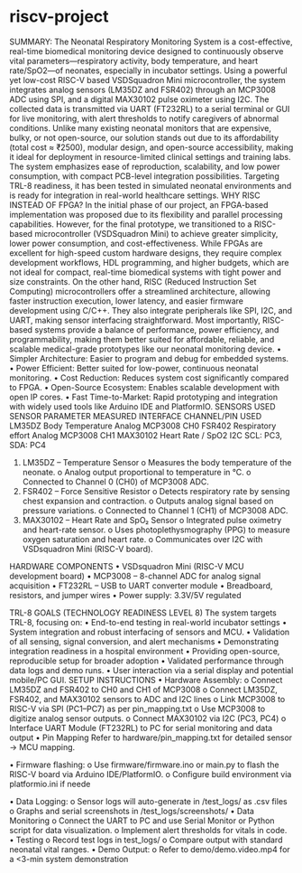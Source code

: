 # riscv-project
SUMMARY:
The Neonatal Respiratory Monitoring System is a cost-effective, real-time biomedical monitoring device designed to continuously observe vital parameters—respiratory activity, body temperature, and heart rate/SpO2—of neonates, especially in incubator settings. Using a powerful yet low-cost RISC-V based VSDSquadron Mini microcontroller, the system integrates analog sensors (LM35DZ and FSR402) through an MCP3008 ADC using SPI, and a digital MAX30102 pulse oximeter using I2C. The collected data is transmitted via UART (FT232RL) to a serial terminal or GUI for live monitoring, with alert thresholds to notify caregivers of abnormal conditions.
Unlike many existing neonatal monitors that are expensive, bulky, or not open-source, our solution stands out due to its affordability (total cost ≈ ₹2500), modular design, and open-source accessibility, making it ideal for deployment in resource-limited clinical settings and training labs. The system emphasizes ease of reproduction, scalability, and low power consumption, with compact PCB-level integration possibilities. Targeting TRL-8 readiness, it has been tested in simulated neonatal environments and is ready for integration in real-world healthcare settings.
WHY RISC INSTEAD OF FPGA?
In the initial phase of our project, an FPGA-based implementation was proposed due to its flexibility and parallel processing capabilities. However, for the final prototype, we transitioned to a RISC-based microcontroller (VSDSquadron Mini) to achieve greater simplicity, lower power consumption, and cost-effectiveness. While FPGAs are excellent for high-speed custom hardware designs, they require complex development workflows, HDL programming, and higher budgets, which are not ideal for compact, real-time biomedical systems with tight power and size constraints.
On the other hand, RISC (Reduced Instruction Set Computing) microcontrollers offer a streamlined architecture, allowing faster instruction execution, lower latency, and easier firmware development using C/C++. They also integrate peripherals like SPI, I2C, and UART, making sensor interfacing straightforward. Most importantly, RISC-based systems provide a balance of performance, power efficiency, and programmability, making them better suited for affordable, reliable, and scalable medical-grade prototypes like our neonatal monitoring device.
• Simpler Architecture: Easier to program and debug for embedded systems.
• Power Efficient: Better suited for low-power, continuous neonatal monitoring.
•   Cost Reduction: Reduces system cost significantly compared to FPGA.
•   Open-Source Ecosystem: Enables scalable development with open IP cores.
•   Fast Time-to-Market: Rapid prototyping and integration with widely used tools like Arduino IDE and PlatformIO.
SENSORS USED
SENSOR	PARAMETER
MEASURED	INTERFACE	CHANNEL/PIN USED
LM35DZ	Body Temperature	Analog	MCP3008 CH0
FSR402	Respiratory effort	Analog	MCP3008 CH1
MAX30102	Heart Rate / SpO2	I2C	SCL: PC3, SDA: PC4
1.	LM35DZ – Temperature Sensor
o	Measures the body temperature of the neonate.
o	Analog output proportional to temperature in °C.
o	Connected to Channel 0 (CH0) of MCP3008 ADC.
2.	FSR402 – Force Sensitive Resistor
o	Detects respiratory rate by sensing chest expansion and contraction.
o	Outputs analog signal based on pressure variations.
o	Connected to Channel 1 (CH1) of MCP3008 ADC.
3.	MAX30102 – Heart Rate and SpO₂ Sensor
o	Integrated pulse oximetry and heart-rate sensor.
o	Uses photoplethysmography (PPG) to measure oxygen saturation and heart rate.
o	Communicates over I2C with VSDsquadron Mini (RISC-V board).

HARDWARE COMPONENTS
•	VSDsquadron Mini (RISC-V MCU development board)
•	MCP3008 – 8-channel ADC for analog signal acquisition
•	FT232RL – USB to UART converter module
•	Breadboard, resistors, and jumper wires
•	Power supply: 3.3V/5V regulated

 
TRL-8 GOALS (TECHNOLOGY READINESS LEVEL 8)
The system targets TRL-8, focusing on:
•	End-to-end testing in real-world incubator settings
•	System integration and robust interfacing of sensors and MCU.
•	Validation of all sensing, signal conversion, and alert mechanisms
•	Demonstrating integration readiness in a hospital environment
•	Providing open-source, reproducible setup for broader adoption
•	Validated performance through data logs and demo runs.
•	User interaction via a serial display and potential mobile/PC GUI.
SETUP INSTRUCTIONS
•	Hardware Assembly:
o	Connect LM35DZ and FSR402 to CH0 and CH1 of MCP3008
o	Connect LM35DZ, FSR402, and MAX30102 sensors to ADC and I2C lines
o	Link MCP3008 to RISC-V via SPI (PC1–PC7) as per pin_mapping.txt
o	Use MCP3008 to digitize analog sensor outputs.
o	Connect MAX30102 via I2C (PC3, PC4)
o	Interface UART Module (FT232RL) to PC for serial monitoring and data output
•	Pin Mapping
Refer to hardware/pin_mapping.txt for detailed sensor → MCU mapping.

•	Firmware flashing:
o	Use firmware/firmware.ino or main.py to flash the RISC-V board via Arduino IDE/PlatformIO.
o	Configure build environment via platformio.ini if neede

•	Data Logging:
o	Sensor logs will auto-generate in /test_logs/ as .csv files
o	Graphs and serial screenshots in /test_logs/screenshots/
•	Data Monitoring
o	Connect the UART to PC and use Serial Monitor or Python script for data visualization.
o	Implement alert thresholds for vitals in code.
•	Testing
o	Record test logs in test_logs/
o	Compare output with standard neonatal vital ranges.
•	Demo Output:
o	Refer to demo/demo.video.mp4 for a <3-min system demonstration


